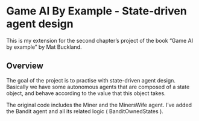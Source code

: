 # Game AI By Example - State-driven agent design

This is my extension for the second chapter’s project of the book “Game AI by example” by Mat Buckland.

## Overview

The goal of the project is to practise with state-driven agent design. Basically we have some autonomous agents that are composed of a state object, 
and behave according to the value that this object takes.

The original code includes the Miner and the MinersWife agent. I’ve added the Bandit agent and all its related logic ( BanditOwnedStates ).

